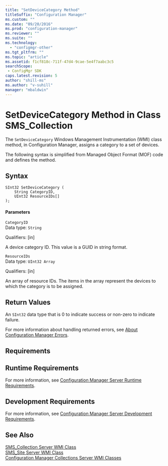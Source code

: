 ```yaml
---
title: "SetDeviceCategory Method"
titleSuffix: "Configuration Manager"
ms.custom: ""
ms.date: "09/20/2016"
ms.prod: "configuration-manager"
ms.reviewer: ""
ms.suite: ""
ms.technology:
  - "configmgr-other"
ms.tgt_pltfrm: ""
ms.topic: "article"
ms.assetid: f1cf818c-711f-47d4-9cae-5e4f7aabc3c5searchScope: - ConfigMgr SDK
caps.latest.revision: 5
author: "shill-ms"
ms.author: "v-suhill"
manager: "mbaldwin"
---
```

# SetDeviceCategory Method in Class SMS_Collection
The `SetDeviceCategory` Windows Management Instrumentation (WMI) class method, in Configuration Manager, assigns a category to a set of devices.  

 The following syntax is simplified from Managed Object Format (MOF) code and defines the method.  

## Syntax  

```  
SInt32 SetDeviceCategory (  
    String CategoryID,   
    UInt32 ResourceIDs[]  
);  

```  

#### Parameters  
 `CategoryID`  
 Data type: `String`  

 Qualifiers: [in]  

 A device category ID. This value is a GUID in string format.  

 `ResourceIDs`  
 Data type: `UInt32 Array`  

 Qualifiers: [in]  

 An array of resource IDs. The items in the array represent the devices to which the category is to be assigned.  

## Return Values  
 An `SInt32` data type that is 0 to indicate success or non-zero to indicate failure.  

 For more information about handling returned errors, see [About Configuration Manager Errors](../../../../../develop/core/understand/about-configuration-manager-errors.md).  

## Requirements  

## Runtime Requirements  
 For more information, see [Configuration Manager Server Runtime Requirements](../../../../../develop/core/reqs/server-runtime-requirements.md).  

## Development Requirements  
 For more information, see [Configuration Manager Server Development Requirements](../../../../../develop/core/reqs/server-development-requirements.md).  

## See Also  
 [SMS_Collection Server WMI Class](../../../../../develop/reference/core/clients/collections/sms_collection-server-wmi-class.md)   
 [SMS_Site Server WMI Class](../../../../../develop/reference/core/servers/configure/sms_site-server-wmi-class.md)   
 [Configuration Manager Collections Server WMI Classes](../../../../../develop/reference/core/clients/collections/collections-server-wmi-classes.md)
